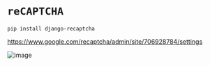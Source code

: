 # `reCAPTCHA`

    pip install django-recaptcha

https://www.google.com/recaptcha/admin/site/706928784/settings

![image](https://github.com/user-attachments/assets/b4ad9ac3-d3a6-477d-aa51-13c53c144576)

